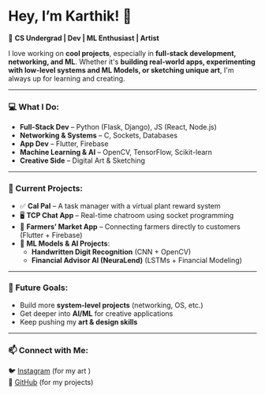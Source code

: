 # **Hey, I’m Karthik! 👋**  

🚀 **CS Undergrad | Dev | ML Enthusiast | Artist**  

I love working on **cool projects**, especially in **full-stack development, networking, and ML**. Whether it's **building real-world apps, experimenting with low-level systems and ML Models, or sketching unique art**, I'm always up for learning and creating.  

---

### **💻 What I Do:**  
- **Full-Stack Dev** – Python (Flask, Django), JS (React, Node.js)  
- **Networking & Systems** – C, Sockets, Databases  
- **App Dev** – Flutter, Firebase  
- **Machine Learning & AI** – OpenCV, TensorFlow, Scikit-learn  
- **Creative Side** – Digital Art & Sketching  

---

### **🔨 Current Projects:**  
- ✅ **Cal Pal** – A task manager with a virtual plant reward system
- 🖥 **TCP Chat App** – Real-time chatroom using socket programming  
- 📱 **Farmers’ Market App** – Connecting farmers directly to customers (Flutter + Firebase)    
- 🤖 **ML Models & AI Projects**:  
  - **Handwritten Digit Recognition** (CNN + OpenCV)  
  - **Financial Advisor AI (NeuraLend)** (LSTMs + Financial Modeling)  

---

### **📌 Future Goals:**  
- Build more **system-level projects** (networking, OS, etc.)  
- Get deeper into **AI/ML** for creative applications  
- Keep pushing my **art & design skills**  

---

### **📫 Connect with Me:**  
🐦 [Instagram]((https://www.instagram.com/krthk200518/)) (for my art )  
📂 [GitHub](https://github.com/Kart8ik) (for my projects)  

<!---
Kart8ik/Kart8ik is a ✨ special ✨ repository because its `README.md` (this file) appears on your GitHub profile.
You can click the Preview link to take a look at your changes.
--->
